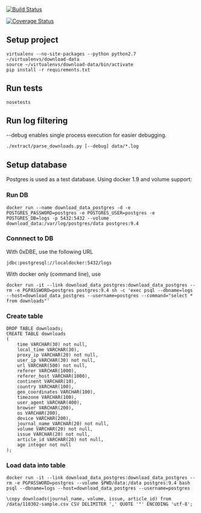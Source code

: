 [![Build Status](https://travis-ci.org/yorrick/download-data.svg?branch=master)](https://travis-ci.org/yorrick/download-data)

[![Coverage Status](https://coveralls.io/repos/yorrick/download-data/badge.svg?branch=master&service=github)](https://coveralls.io/github/yorrick/download-data?branch=master)

## Setup project

```
virtualenv --no-site-packages --python python2.7 ~/virtualenvs/download-data
source ~/virtualenvs/download-data/bin/activate
pip install -r requirements.txt
```


## Run tests
```
nosetests
```


## Run log filtering

--debug enables single process execution for easier debugging.

```
./extract/parse_downloads.py [--debug] data/*.log
```


## Setup database

Postgres is used as a test database.
Using docker 1.9 and volume support:

### Run DB

```
docker run --name download_data_postgres -d -e POSTGRES_PASSWORD=postgres -e POSTGRES_USER=postgres -e POSTGRES_DB=logs -p 5432:5432 --volume download_data:/var/log/postgres/data postgres:9.4
```

### Connnect to DB

With 0xDBE, use the following URL

```
jdbc:postgresql://localdocker:5432/logs
```

With docker only (command line), use

```
docker run -it --link download_data_postgres:download_data_postgres --rm -e PGPASSWORD=postgres postgres:9.4 sh -c 'exec psql --dbname=logs --host=download_data_postgres --username=postgres --command="select * from downloads"'
```


### Create table


```
DROP TABLE downloads;
CREATE TABLE downloads
(
    time VARCHAR(30) not null,
    local_time VARCHAR(30),
    proxy_ip VARCHAR(20) not null,
    user_ip VARCHAR(30) not null,
    url VARCHAR(500) not null,
    referer VARCHAR(1000),
    referer_host VARCHAR(1000),
    continent VARCHAR(10),
    country VARCHAR(100),
    geo_coordinates VARCHAR(100),
    timezone VARCHAR(100),
    user_agent VARCHAR(400),
    browser VARCHAR(200),
    os VARCHAR(200),
    device VARCHAR(200),
    journal_name VARCHAR(20) not null,
    volume VARCHAR(20) not null,
    issue VARCHAR(20) not null,
    article_id VARCHAR(20) not null,
    age integer not null
);
```


### Load data into table

```
docker run -it --link download_data_postgres:download_data_postgres --rm -e PGPASSWORD=postgres --volume $PWD/data:/data postgres:9.4 bash 
psql --dbname=logs --host=download_data_postgres --username=postgres
```
 
```
\copy downloads(journal_name, volume, issue, article_id) from /data/110302-sample.csv CSV DELIMITER ',' QUOTE '"' ENCODING 'utf-8';
```

